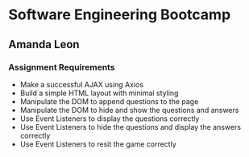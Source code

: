# Software Engineering Bootcamp 

## Amanda Leon

### Assignment Requirements 

- Make a successful AJAX using Axios
- Build a simple HTML layout with minimal styling
- Manipulate the DOM to append questions to the page
- Manipulate the DOM to hide and show the questions and answers 
- Use Event Listeners to display the questions correctly 
- Use Event Listeners to hide the questions and display the answers correctly
- Use Event Listeners to resit the game correctly 